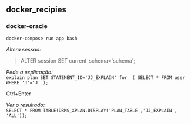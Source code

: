 ## docker_recipies


### docker-oracle 
`docker-compose run app bash`

*Altera sessao:*  
> ALTER session SET current_schema='schema'; 


*Pede a explicação:*  
`explain plan SET STATEMENT_ID='JJ_EXPLAIN' for 
(
    SELECT * FROM user
    WHERE 'J'='J'
);`

Ctrl+Enter  

*Ver o resultado:*   
`SELECT * FROM TABLE(DBMS_XPLAN.DISPLAY('PLAN_TABLE','JJ_EXPLAIN', 'ALL'));`
